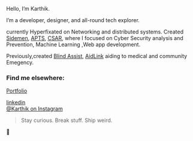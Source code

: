 Hello, I’m Karthik.

I’m a developer, designer, and all-round tech explorer.

currently Hyperfixated on Networking and distributed systems. Created [Sidemen](https://github.com/Karthikxp/Sidemen), [APTS](https://github.com/Karthikxp/Ambulance-Prioritized-Traffic-System), [CSAR](https://github.com/Karthikxp/C-SAR), where I focused on Cyber Security analysis and Prevention, Machine Learning ,Web app development. 

Previously,created [Blind Assist](https://github.com/Karthikxp/BlindAssist), [AidLink](https://github.com/Karthikxp/AidLink) aiding to medical and community Emegency.

### Find me elsewhere:

[Portfolio ](https://karthk.online)<br />


[linkedin ](https://www.linkedin.com/in/karthik-manikandan-6a111825b/) <br />
[@Karthik on Instagram](https://www.instagram.com/_.karthik_._/)
> Stay curious. Break stuff. Ship weird.

👊
